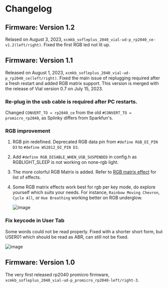 # Changelog 

## Firmware: Version 1.2
Relased on August 3, 2023, `xcmkb_sofleplus_2040_vial-ud-p_rp2040_ce-v1.2(left/right)`. Fixed the first RGB led not lit up. 

## Firmware: Version 1.1
Released on August 1, 2023, `xcmkb_sofleplus_2040_vial-ud-p_rp2040_ce(left/right)`. Fixed the main issue of replugging required after a fresh restart and added RGB matrix support. This version is merged with the release of Vial version 0.7 on July 15, 2023. 

### Re-plug in the usb cable is required after PC restarts.
Changed `CONVERT_TO = rp2040_ce` from the old `#CONVERT_TO = promicro_rp2040`, as Splinky differs from Sparkfun's.

### RGB improvement
1. RGB pin redefined. Deprecated RGB data pin from `#define RGB_DI_PIN D3` to `#define WS2812_DI_PIN D3`.
2. Add `#define RGB_DISABLE_WHEN_USB_SUSPENDED` in config.h as RGBLIGHT_SLEEP is not working on none-rgb light.
3. The more colorful RGB Matrix is added. Refer to [RGB matrix effect](https://github.com/qmk/qmk_firmware/blob/master/docs/feature_rgb_matrix.md#rgb-matrix-effects-idrgb-matrix-effects) for list of effects.
4. Some RGB matrix effects work best for rgb per key mode, do explore yourself which suits your needs. For instance, `Rainbow Moving Chevron`, `Cycle All`, or `Hue Breathing` working better on RGB underglow.
   
   ![image](https://github.com/superxc3/xcmkb/assets/79617315/2e9f05f7-674a-4c65-b368-debbbf305d9c)

### Fix keycode in User Tab
Some words could not be read properly. Fixed with a shorter short form, but USER01 which should be read as ABR, can still not be fixed.

![image](https://github.com/superxc3/xcmkb/assets/79617315/a41fed82-5fb4-412b-8767-c34320dde884)

## Firmware: Version 1.0
The very first released rp2040 promicro firmware, `xcmkb_sofleplus_2040_vial-ud-p_promicro_rp2040-left/right-3`.
